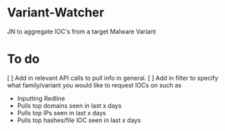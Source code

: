 # Variant-Watcher
JN to aggregate IOC's from a target Malware Variant

# To do

[ ] Add in relevant API calls to pull info in general.
[ ] Add in filter to specify what family/variant you would like to request IOCs on such as 
- Inputting Redline
- Pulls top domains seen in last x days
- Pulls top IPs seen in last x days
- Pulls top hashes/file IOC seen in last x days
